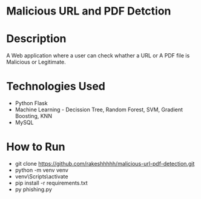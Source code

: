 # Malicious URL and PDF Detction

# Description
A Web application where a user can check whather a URL or A PDF file is Malicious or Legitimate.

# Technologies Used

- Python Flask
- Machine Learning - Decission Tree, Random Forest, SVM, Gradient Boosting, KNN
- MySQL

# How to Run

- git clone https://github.com/rakeshhhhh/malicious-url-pdf-detection.git
- python -m venv venv
- venv\Scripts\activate
- pip install -r requirements.txt
- py phishing.py
